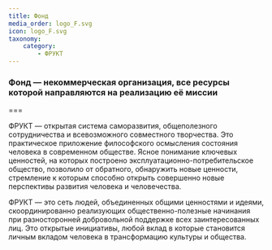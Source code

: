 ```yaml
---
title: Фонд
media_order: logo_F.svg
icon: logo_F.svg
taxonomy:
    category:
        - ФРУКТ
---
```


### Фонд — некоммерческая организация, все ресурсы которой направляются на реализацию её миссии

===

ФРУКТ — открытая система саморазвития, общеполезного сотрудничества и всевозможного совместного творчества. Это практическое приложение философского осмысления состояния человека в современном обществе. Ясное понимание ключевых ценностей, на которых построено эксплуатационно-потребительское общество, позволило от обратного, обнаружить новые ценности, стремление к которым способно открыть совершенно новые перспективы развития человека и человечества.

ФРУКТ — это сеть людей, объединенных общими ценностями и идеями, скоординированно реализующих общественно-полезные начинания при разносторонней добровольной поддержке всех заинтересованных лиц. Это открытые инициативы, любой вклад в которые становится личным вкладом человека в трансформацию культуры и общества.
